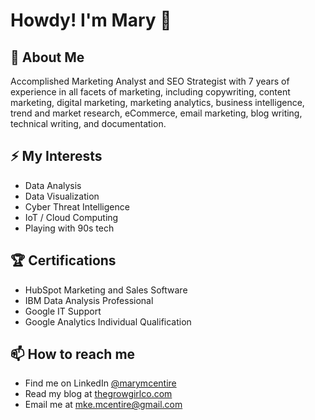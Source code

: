 # Howdy! I'm Mary 👋

## 💬 About Me
Accomplished Marketing Analyst and SEO Strategist with 7 years of experience in all facets of marketing, including copywriting, content marketing, digital marketing, marketing analytics, business intelligence, trend and market research, eCommerce, email marketing, blog writing, technical writing, and documentation.

## ⚡ My Interests
- Data Analysis
- Data Visualization
- Cyber Threat Intelligence
- IoT / Cloud Computing
- Playing with 90s tech

## 🏆 Certifications
- HubSpot Marketing and Sales Software
- IBM Data Analysis Professional
- Google IT Support
- Google Analytics Individual Qualification

## 📫 How to reach me
- Find me on LinkedIn [@marymcentire](https://www.linkedin.com/in/marymcentire/)
- Read my blog at [thegrowgirlco.com](https://thegrowgirlco.com/)
- Email me at [mke.mcentire@gmail.com](mke.mcentire@gmail.com)
